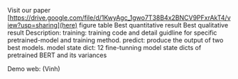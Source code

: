 Visit our paper [https://drive.google.com/file/d/1KwyAgc_1gwo7T38B4x2BNCV9PFxrAkT4/view?usp=sharing](here)
figure table
Best quantitative result
Best qualitative result
Description:
training:
training code and detail guidline for specific pretrained-model and training method.
predict: produce the output of two best models.
model state dict: 12 fine-tunning model state dicts of pretrained BERT and its variances

Demo web: (Vinh)
